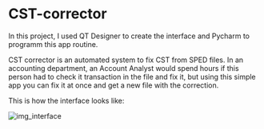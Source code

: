 # CST-corrector

In this project, I used QT Designer to create the interface and Pycharm to programm this app routine.

CST corrector is an automated system to fix CST from SPED files. In an accounting department, an Account Analyst would spend hours if this person had to 
check it transaction in the file and fix it, but using this simple app you can fix it at once and get a new file with the correction. 

This is how the interface looks like:

![img_interface](img_interface)

